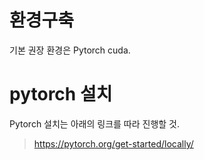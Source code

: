 # 환경구축

 기본 권장 환경은 Pytorch cuda.

# pytorch 설치
Pytorch 설치는 아래의 링크를 따라 진행할 것.
> https://pytorch.org/get-started/locally/
